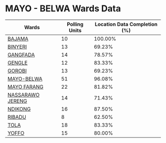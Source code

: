 
# MAYO - BELWA Wards Data

| Wards | Polling Units | Location Data Completion (%) |
| ---- | ----- | ------- |
| [BAJAMA](./wards/299-bajama) | 10 | 100.00% |
| [BINYERI](./wards/300-binyeri) | 13 | 69.23% |
| [GANGFADA](./wards/301-gangfada) | 14 | 78.57% |
| [GENGLE](./wards/302-gengle) | 12 | 83.33% |
| [GOROBI](./wards/303-gorobi) | 13 | 69.23% |
| [MAYO-BELWA](./wards/304-mayo-belwa) | 51 | 96.08% |
| [MAYO FARANG](./wards/305-mayo-farang) | 22 | 81.82% |
| [NASSARAWO JERENG](./wards/306-nassarawo-jereng) | 14 | 71.43% |
| [NDIKONG](./wards/307-ndikong) | 16 | 87.50% |
| [RIBADU](./wards/308-ribadu) | 8 | 62.50% |
| [TOLA](./wards/309-tola) | 18 | 83.33% |
| [YOFFO](./wards/310-yoffo) | 15 | 80.00% |





